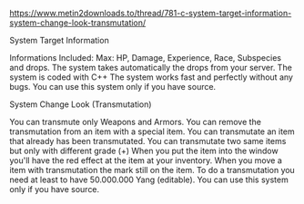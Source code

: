 https://www.metin2downloads.to/thread/781-c-system-target-information-system-change-look-transmutation/


System Target Information





Informations Included: Max: HP, Damage, Experience, Race, Subspecies and drops.
The system takes automatically the drops from your server.
The system is coded with C++
The system works fast and perfectly without any bugs.
You can use this system only if you have source.



System Change Look (Transmutation)


You can transmute only Weapons and Armors.
You can remove the transmutation from an item with a special item.
You can transmutate an item that already has been transmutated.
You can transmutate two same items but only with different grade (+)
When you put the item into the window you'll have the red effect at the item at your inventory.
When you move a item with transmutation the mark still on the item.
To do a transmutation you need at least to have 50.000.000 Yang (editable).
You can use this system only if you have source.
